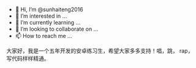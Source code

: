 - 👋 Hi, I’m @sunhaiteng2016
- 👀 I’m interested in ...
- 🌱 I’m currently learning ...
- 💞️ I’m looking to collaborate on ...
- 📫 How to reach me ...

<!---
sunhaiteng2016/sunhaiteng2016 is a ✨ special ✨ repository because its `README.md` (this file) appears on your GitHub profile.
You can click the Preview link to take a look at your changes.
--->
大家好，我是一个五年开发的安卓练习生，希望大家多多支持！唱，跳， rap， 写代码样样精通。
